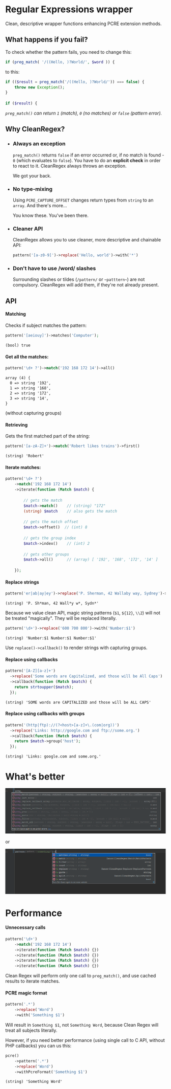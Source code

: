 # Regular Expressions wrapper

Clean, descriptive wrapper functions enhancing PCRE extension methods.


## What happens if you fail?
To check whether the pattern fails, you need to change this:
```php
if (preg_match( '/((Hello, )?World/', $word )) {
```

to this:

```php
if (($result = preg_match('/((Hello, )?World/')) === false) {
    throw new Exception();
}

if ($result) {
```
*`preg_match()`  can return `1` (match), `0` (no matches) or `false` (pattern error).*

## Why CleanRegex?

* ###  Always an exception
  `preg_match()` returns `false` if an error occurred or, if no match is found - `0` (which evaluates to `false`).  You have to do an **explicit check** in order to react to it. CleanRegex always throws an exception. 

  We got your back.

* ### No type-mixing
  Using `PCRE_CAPTURE_OFFSET` changes return types from `string` to an `array`. And there's more...

  You know these. You've been there.

* ### Cleaner API

  CleanRegex allows you to use cleaner, more descriptive and chainable API:

  ```php
  pattern('[a-z0-9]')->replace('Hello, world')->with('*')
  ```
  
* ### Don't have to use /word/ slashes
  Surrounding slashes or tildes (`/pattern/` or  `~patttern~`) are not compulsory. CleanRegex will add them, if they're not already present. 
  
## API

#### Matching

Checks if subject matches the pattern:
```php
pattern('[aeiouy]')->matches('Computer');
```
```
(bool) true
```

#### Get all the matches:
```php
pattern('\d+ ?')->match('192 168 172 14')->all()
```
```
array (4) {
  0 => string '192',
  1 => string '168',
  2 => string '172',
  3 => string '14',
}
```
(without capturing groups)

#### Retrieving

Gets the first matched part of the string:
```php
pattern('[a-zA-Z]+')->match('Robert likes trains')->first()
```
```
(string) 'Robert'
```

#### Iterate matches:
```php
pattern('\d+ ?')
    ->match('192 168 172 14')
    ->iterate(function (Match $match) {

        // gets the match
        $match->match()    // (string) "172"
        (string) $match    // also gets the match

        // gets the match offset 
        $match->offset()  // (int) 8
        
        // gets the group index
        $match->index()    // (int) 2

        // gets other groups
        $match->all()      // (array) [ '192', '168', '172', '14' ]

    });
```

#### Replace strings

```php
pattern('er|ab|ay|ey')->replace('P. Sherman, 42 Wallaby way, Sydney')->with('*')
```
```
(string) 'P. Sh*man, 42 Wall*y w*, Sydn*'
```

Because we value clean API, magic string patterns (`$1`, `${12}`, `\\2`) will not be treated "magically". 
They will be replaced literally. 
```php
pattern('\d+')->replace('600 700 800')->with('Number:$1')
```
```
(string) 'Number:$1 Number:$1 Number:$1'
```

Use `replace()->callback()` to render strings with capturing groups.

#### Replace using callbacks

```php
pattern('[A-Z][a-z]+')
  ->replace('Some words are Capitalized, and those will be All Caps')
  ->callback(function (Match $match) {
    return strtoupper($match);
  });
```
```
(string) 'SOME words are CAPITALIZED and those will be ALL CAPS'
```

#### Replace using callbacks with groups

```php
pattern('(http|ftp)://(?<host>[a-z]+\.(com|org))')
  ->replace('Links: http://google.com and ftp://some.org.')
  ->callback(function (Match $match) {
    return $match->group('host');
  });
```
```
(string) 'Links: google.com and some.org.'
```

# What's better
![Ugly api](php.api.png)

or

![Pretty api](clean.api.png)

# Performance

#### Unnecessary calls
```php
pattern('\d+')
    ->match('192 168 172 14')
    ->iterate(function (Match $match) {})
    ->iterate(function (Match $match) {})
    ->iterate(function (Match $match) {})
    ->iterate(function (Match $match) {})
```

Clean Regex will perform only one call to `preg_match()`, and use cached results to iterate matches.

#### PCRE magic format

```php
pattern('.*')
    ->replace('Word')
    ->with('Something $1')
```
Will result in `Something $1`, not `Something Word`, because Clean Regex will treat all subjects literally.

However, if you need better performance (using single call to C API, without PHP callbacks) you can us this:
```php
pcre()
    ->pattern('.*')
    ->replace('Word')
    ->withPcreFormat('Something $1')
```
```
(string) 'Something Word' 
```
